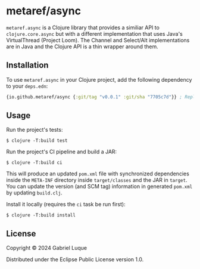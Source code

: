 # metaref/async

`metaref.async` is a Clojure library that provides a similiar API to `clojure.core.async` but with a different implementation that 
uses Java's VirtualThread (Project Loom). The Channel and Select/Alt implementations are in Java and the Clojure API is a thin wrapper around them.

## Installation

To use `metaref.async` in your Clojure project, add the following dependency to your `deps.edn`:

```clojure
{io.github.metaref/async {:git/tag "v0.0.1" :git/sha "7705c7d"}} ; Replace with the latest version
```

## Usage

Run the project's tests:

    $ clojure -T:build test

Run the project's CI pipeline and build a JAR:

    $ clojure -T:build ci

This will produce an updated `pom.xml` file with synchronized dependencies inside the `META-INF`
directory inside `target/classes` and the JAR in `target`. You can update the version (and SCM tag)
information in generated `pom.xml` by updating `build.clj`.

Install it locally (requires the `ci` task be run first):

    $ clojure -T:build install

## License

Copyright © 2024 Gabriel Luque

Distributed under the Eclipse Public License version 1.0.
